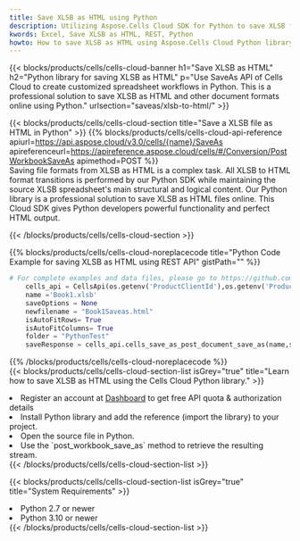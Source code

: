 ```yaml
---
title: Save XLSB as HTML using Python 
description: Utilizing Aspose.Cells Cloud SDK for Python to save XLSB format file as HTML format file. 
kwords: Excel, Save XLSB as HTML, REST, Python
howto: How to save XLSB as HTML using Aspose.Cells Cloud Python library.
---
```



{{< blocks/products/cells/cells-cloud-banner h1="Save XLSB as HTML" h2="Python library for saving XLSB as HTML" p="Use SaveAs API of Cells Cloud to create customized spreadsheet workflows in Python. This is a professional solution to save XLSB as HTML and other document formats online using Python." urlsection="saveas/xlsb-to-html/" >}}

{{< blocks/products/cells/cells-cloud-section  title="Save a XLSB file as HTML in Python" >}}
{{% blocks/products/cells/cells-cloud-api-reference  apiurl=https://api.aspose.cloud/v3.0/cells/{name}/SaveAs  apireferenceurl=https://apireference.aspose.cloud/cells/#/Conversion/PostWorkbookSaveAs  apimethod=POST %}}
<br/>
Saving file formats from XLSB as HTML is a complex task. All XLSB to HTML format transitions is performed by our Python SDK while maintaining the source XLSB spreadsheet's main structural and logical content. Our Python library is a professional solution to save XLSB as HTML files online. This Cloud SDK gives Python developers powerful functionality and perfect HTML output.

{{< /blocks/products/cells/cells-cloud-section >}}

{{% blocks/products/cells/cells-cloud-noreplacecode title="Python Code Example for saving XLSB as HTML using REST API" gistPath="" %}}
  
```python
# For complete examples and data files, please go to https://github.com/aspose-cells-cloud/aspose-cells-cloud-python/
    cells_api = CellsApi(os.getenv('ProductClientId'),os.getenv('ProductClientSecret'))
    name ='Book1.xlsb'    
    saveOptions = None
    newfilename = "Book1Saveas.html"
    isAutoFitRows= True
    isAutoFitColumns= True
    folder = "PythonTest"
    saveResponse = cells_api.cells_save_as_post_document_save_as(name,save_options=saveOptions, newfilename=(folder +'/' + newfilename),folder=folder)
```
  
{{% /blocks/products/cells/cells-cloud-noreplacecode  %}}
<br/>
{{< blocks/products/cells/cells-cloud-section-list isGrey="true"  title="Learn how to save XLSB as HTML using the Cells Cloud Python library." >}}
<li>Register an account at <a href="https://dashboard.aspose.cloud/">Dashboard</a> to get free API quota & authorization details</li>
<li>Install Python library and add the reference (import the library) to your project.</li>
<li>Open the source file in Python.</li>
<li>Use the `post_workbook_save_as` method to retrieve the resulting stream.</li>
{{< /blocks/products/cells/cells-cloud-section-list >}}

{{< blocks/products/cells/cells-cloud-section-list isGrey="true"  title="System Requirements" >}}
<li>Python 2.7 or newer</li>
<li>Python 3.10 or newer</li>
{{< /blocks/products/cells/cells-cloud-section-list >}}
